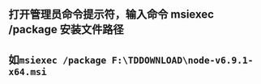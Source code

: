 <h2>打开管理员命令提示符，输入命令 msiexec /package 安装文件路径</h2>

<h2>如<code>msiexec /package F:\TDDOWNLOAD\node-v6.9.1-x64.msi</code></h2>